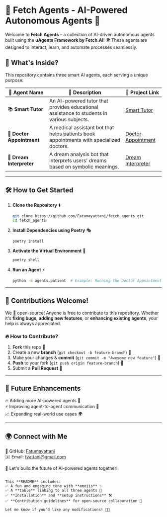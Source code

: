 # 🤖 Fetch Agents - AI-Powered Autonomous Agents 🚀  

Welcome to **Fetch Agents** – a collection of AI-driven autonomous agents built using the **uAgents Framework by Fetch.AI**! 🌍 These agents are designed to interact, learn, and automate processes seamlessly.  

## 📜 What's Inside?  
This repository contains three smart AI agents, each serving a unique purpose:  

| 🤖 Agent Name          | 🌟 Description | 🔗 Project Link |
|------------------------|---------------|----------------|
| 📚 **Smart Tutor** | An AI-powered tutor that provides educational assistance to students in various subjects. | [Smart Tutor](https://github.com/Fatumayattani/fetch_agents/tree/main/smart_tutor/) |
| 🏥 **Doctor Appointment** | A medical assistant bot that helps patients book appointments with specialized doctors. | [Doctor Appointment](./doctor_appointment/) |
| 🌙 **Dream Interpreter** | A dream analysis bot that interprets users' dreams based on symbolic meanings. | [Dream Interpreter](./dream_interpreter/) |

---

## 🛠️ How to Get Started  

1. **Clone the Repository** ⬇️  
   ```sh
   git clone https://github.com/Fatumayattani/fetch_agents.git
   cd fetch_agents
   ```
2. **Install Dependencies using Poetry** 🎭  
   ```sh
   poetry install
   ```
3. **Activate the Virtual Environment** 🚀  
   ```sh
   poetry shell
   ```
4. **Run an Agent** ⚡  
   ```sh
   python -m agents.patient  # Example: Running the Doctor Appointment Agent
   ```

---

## 🤝 Contributions Welcome!  

We 💖 open-source! Anyone is free to contribute to this repository. Whether it's **fixing bugs**, **adding new features**, or **enhancing existing agents**, your help is always appreciated.  

### 🔥 How to Contribute?  
1. **Fork** this repo 🍴  
2. Create a new **branch** (`git checkout -b feature-branch`) 🌱  
3. Make your changes & **commit** (`git commit -m "Awesome new feature"`) 🎨  
4. **Push** to your fork (`git push origin feature-branch`) 🚀  
5. Submit a **Pull Request** 🤝  

---

## 🎯 Future Enhancements  

🔥 Adding more AI-powered agents 🤖  
⚡ Improving agent-to-agent communication 📡  
📈 Expanding real-world use cases 🌍  

---

## 🌍 Connect with Me  

💼 GitHub: [Fatumayattani](https://github.com/Fatumayattani)  
✉️ Email: fyattani@gmail.com  

🚀 Let's build the future of AI-powered agents together!  
```

This **README** includes:  
✅ A fun and engaging tone with **emojis** ✨  
✅ A **table** linking to all three agents 📌  
✅ **Installation** and **setup instructions** 🛠️  
✅ **Contribution guidelines** for open-source collaboration 🤝  

Let me know if you'd like any modifications! 🚀🔥